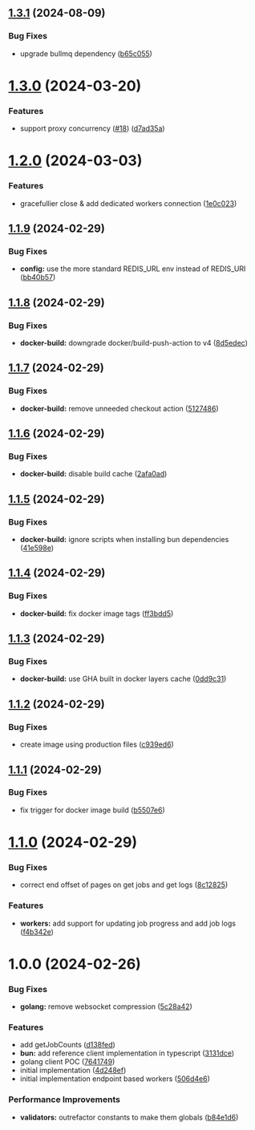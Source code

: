 ## [1.3.1](https://github.com/taskforcesh/bullmq-proxy/compare/v1.3.0...v1.3.1) (2024-08-09)


### Bug Fixes

* upgrade bullmq dependency ([b65c055](https://github.com/taskforcesh/bullmq-proxy/commit/b65c055b96f7fbe47b174aa23615645454846f51))

# [1.3.0](https://github.com/taskforcesh/bullmq-proxy/compare/v1.2.0...v1.3.0) (2024-03-20)


### Features

* support proxy concurrency ([#18](https://github.com/taskforcesh/bullmq-proxy/issues/18)) ([d7ad35a](https://github.com/taskforcesh/bullmq-proxy/commit/d7ad35a90718fdf4e8c5eae0ec26e2961ad44579))

# [1.2.0](https://github.com/taskforcesh/bullmq-proxy/compare/v1.1.9...v1.2.0) (2024-03-03)


### Features

* gracefullier close & add  dedicated workers connection ([1e0c023](https://github.com/taskforcesh/bullmq-proxy/commit/1e0c0238d03d4e5f8cfd84da70f0b725e16f49b8))

## [1.1.9](https://github.com/taskforcesh/bullmq-proxy/compare/v1.1.8...v1.1.9) (2024-02-29)


### Bug Fixes

* **config:** use the more standard REDIS_URL env instead of REDIS_URI ([bb40b57](https://github.com/taskforcesh/bullmq-proxy/commit/bb40b577d73e725244c8a081aa3f0241d148dece))

## [1.1.8](https://github.com/taskforcesh/bullmq-proxy/compare/v1.1.7...v1.1.8) (2024-02-29)


### Bug Fixes

* **docker-build:** downgrade docker/build-push-action to v4 ([8d5edec](https://github.com/taskforcesh/bullmq-proxy/commit/8d5edecfb3614ba4ece1537c028eded621cb9b4d))

## [1.1.7](https://github.com/taskforcesh/bullmq-proxy/compare/v1.1.6...v1.1.7) (2024-02-29)


### Bug Fixes

* **docker-build:** remove unneeded checkout action ([5127486](https://github.com/taskforcesh/bullmq-proxy/commit/5127486b509f663495cfb11c22d736234ad0a2de))

## [1.1.6](https://github.com/taskforcesh/bullmq-proxy/compare/v1.1.5...v1.1.6) (2024-02-29)


### Bug Fixes

* **docker-build:** disable build cache ([2afa0ad](https://github.com/taskforcesh/bullmq-proxy/commit/2afa0ad3505b73d8a868bc7516859e53ce166790))

## [1.1.5](https://github.com/taskforcesh/bullmq-proxy/compare/v1.1.4...v1.1.5) (2024-02-29)


### Bug Fixes

* **docker-build:** ignore scripts when installing bun dependencies ([41e598e](https://github.com/taskforcesh/bullmq-proxy/commit/41e598e2eaab3bcfa8c80ff9b0c38d96e499db33))

## [1.1.4](https://github.com/taskforcesh/bullmq-proxy/compare/v1.1.3...v1.1.4) (2024-02-29)


### Bug Fixes

* **docker-build:** fix docker image tags ([ff3bdd5](https://github.com/taskforcesh/bullmq-proxy/commit/ff3bdd537ba595848d44f91e23abc346b5fea1c2))

## [1.1.3](https://github.com/taskforcesh/bullmq-proxy/compare/v1.1.2...v1.1.3) (2024-02-29)


### Bug Fixes

* **docker-build:** use GHA built in docker layers cache ([0dd9c31](https://github.com/taskforcesh/bullmq-proxy/commit/0dd9c3134f7aa2a2771dba4446259831cc124f24))

## [1.1.2](https://github.com/taskforcesh/bullmq-proxy/compare/v1.1.1...v1.1.2) (2024-02-29)


### Bug Fixes

* create image using production files ([c939ed6](https://github.com/taskforcesh/bullmq-proxy/commit/c939ed6461ac8f54074809cb182414c3fb12e11c))

## [1.1.1](https://github.com/taskforcesh/bullmq-proxy/compare/v1.1.0...v1.1.1) (2024-02-29)


### Bug Fixes

* fix trigger for docker image build ([b5507e6](https://github.com/taskforcesh/bullmq-proxy/commit/b5507e62bc3389c8c0ff2326f2bf7a23abcefeb3))

# [1.1.0](https://github.com/taskforcesh/bullmq-proxy/compare/v1.0.0...v1.1.0) (2024-02-29)


### Bug Fixes

* correct end offset of pages on get jobs and get logs ([8c12825](https://github.com/taskforcesh/bullmq-proxy/commit/8c1282596f8f96de7807d65171e98c9228b5637e))


### Features

* **workers:** add support for updating job progress and add job logs ([f4b342e](https://github.com/taskforcesh/bullmq-proxy/commit/f4b342e90842177270479a60625b0f6bc963147f))

# 1.0.0 (2024-02-26)


### Bug Fixes

* **golang:** remove websocket compression ([5c28a42](https://github.com/taskforcesh/bullmq-proxy/commit/5c28a42ef8817b46a11d62a5cedb4c8a87e9e5a9))


### Features

* add getJobCounts ([d138fed](https://github.com/taskforcesh/bullmq-proxy/commit/d138fede24bd08d317a1ab2a17f8f0d289e19329))
* **bun:** add reference client implementation in typescript ([3131dce](https://github.com/taskforcesh/bullmq-proxy/commit/3131dced3a5e95ae650d25cd2c1a05f3560717ac))
* golang client POC ([7641749](https://github.com/taskforcesh/bullmq-proxy/commit/76417496c5cb9feb368e1a0a2a5712d752ef2418))
* initial implementation ([4d248ef](https://github.com/taskforcesh/bullmq-proxy/commit/4d248ef67d315839e34b45fddfa0ac9f8359c0b0))
* initial implementation endpoint based workers ([506d4e6](https://github.com/taskforcesh/bullmq-proxy/commit/506d4e6327b2074d6411b7c330e58ef2da27b025))


### Performance Improvements

* **validators:** outrefactor constants to make them globals ([b84e1d6](https://github.com/taskforcesh/bullmq-proxy/commit/b84e1d6548d597c2ad412dff36949e2b9f93e122))
